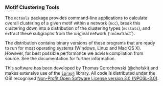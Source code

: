 ### Motif Clustering Tools

The `mctools` package provides command-line applications to calculate overall clustering of a given motif within a network (`mcc`), break this clustering down into a distribution of the clustering types (`mcstats`), and extract these subgraphs from the original network ('mcextract`).

The distribution contains binary versions of these programs that are ready to run for most operating systems (Windows, Linux and Mac OS X). However, for best possible performance we advise compilation from source. See the documentation for further information.

This software has been developed by Thomas Gorochowski (@chofski) and makes extensive use of the [`igraph`](http://igraph.sf.net) library. All code is distributed under the OSI recognised [Non-Profit Open Software License version 3.0 (NPOSL-3.0)](http://www.opensource.org/licenses/NOSL3.0).